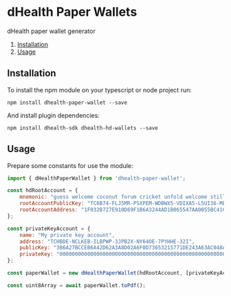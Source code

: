 # dHealth Paper Wallets

dHealth paper wallet generator

1. [Installation](#installation)
2. [Usage](#usage)

## Installation <a name="installation"></a>

To install the npm module on your typescript or node project run:

`npm install dhealth-paper-wallet --save`

And install plugin dependencies:

`npm install dhealth-sdk dhealth-hd-wallets --save`

## Usage <a name="usage"></a>

Prepare some constants for use the module:

```javascript
import { dHealthPaperWallet } from 'dhealth-paper-wallet';

const hdRootAccount = {
    mnemonic: "guess welcome coconut forum cricket unfold welcome still ticket cluster buddy fan decrease cotton model drive student assault cloth protect random equal this congress",
    rootAccountPublicKey: "TC6B74-FLJ5MR-PSXPEM-WDBWX5-VDIXA5-L5UI36-MEA",
    rootAccountAddress: "1F032B727E910D69F1B6A3244AD1B065547AA0055BC41CF4285F662182DCC18A"
};

const privateKeyAccount = {
    name: "My private key account",
    address: "TCHBDE-NCLKEB-ILBPWP-3JPB2X-NY64OE-7PYHHE-32I",
    publicKey: "3B6A27BCCEB6A42D62A3A8D02A6F0D73653215771DE243A63AC048A18B59DA29",
    privateKey: "0000000000000000000000000000000000000000000000000000000000000000"
};

const paperWallet = new dHealthPaperWallet(hdRootAccount, [privateKeyAccount], NetworkType.TEST_NET, '57F7DA205008026C776CB6AED843393F04CD458E0AA2D9F1D5F31A402072B2D6')

const uint8Array = await paperWallet.toPdf();

```
